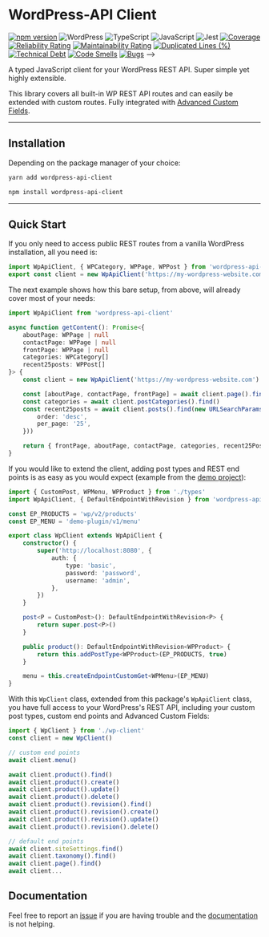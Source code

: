 # WordPress-API Client

[![npm version](https://badge.fury.io/js/wordpress-api-client.svg)](https://badge.fury.io/js/wordpress-api-client)
 ![WordPress](https://img.shields.io/badge/WordPress-%23117AC9.svg?style=flat&logo=WordPress&logoColor=white)
 ![TypeScript](https://img.shields.io/badge/typescript-%23007ACC.svg?style=flat&logo=typescript&logoColor=white)
 ![JavaScript](https://img.shields.io/badge/javascript-%23323330.svg?style=flat&logo=javascript&logoColor=%23F7DF1E)
 ![Jest](https://img.shields.io/badge/-jest-%23C21325?style=flat&logo=jest&color=f07)
[![Coverage](https://sonarcloud.io/api/project_badges/measure?project=dkress59_wordpress-api-client&metric=coverage)](https://sonarcloud.io/summary/new_code?id=dkress59_wordpress-api-client)
[![Reliability Rating](https://sonarcloud.io/api/project_badges/measure?project=dkress59_wordpress-api-client&metric=reliability_rating)](https://sonarcloud.io/summary/new_code?id=dkress59_wordpress-api-client)
[![Maintainability Rating](https://sonarcloud.io/api/project_badges/measure?project=dkress59_wordpress-api-client&metric=sqale_rating)](https://sonarcloud.io/summary/new_code?id=dkress59_wordpress-api-client)
[![Duplicated Lines (%)](https://sonarcloud.io/api/project_badges/measure?project=dkress59_wordpress-api-client&metric=duplicated_lines_density)](https://sonarcloud.io/summary/new_code?id=dkress59_wordpress-api-client)
[![Technical Debt](https://sonarcloud.io/api/project_badges/measure?project=dkress59_wordpress-api-client&metric=sqale_index)](https://sonarcloud.io/summary/new_code?id=dkress59_wordpress-api-client)
[![Code Smells](https://sonarcloud.io/api/project_badges/measure?project=dkress59_wordpress-api-client&metric=code_smells)](https://sonarcloud.io/summary/new_code?id=dkress59_wordpress-api-client)
[![Bugs](https://sonarcloud.io/api/project_badges/measure?project=dkress59_wordpress-api-client&metric=bugs)](https://sonarcloud.io/summary/new_code?id=dkress59_wordpress-api-client) -->

A typed JavaScript client for your WordPress REST API. Super simple yet highly extensible.

This library covers all built-in WP REST API routes and can easily be extended
with custom routes. Fully integrated with [Advanced Custom Fields](https://advancedcustomfields.com).

---

## Installation

Depending on the package manager of your choice:

```bash
yarn add wordpress-api-client
```

```bash
npm install wordpress-api-client
```

---

## Quick Start

If you only need to access public REST routes from a vanilla WordPress installation,
all you need is:

```typescript
import WpApiClient, { WPCategory, WPPage, WPPost } from 'wordpress-api-client'
export const client = new WpApiClient('https://my-wordpress-website.com')
```

The next example shows how this bare setup, from above, will already cover most
of your needs:

```typescript
import WpApiClient from 'wordpress-api-client'

async function getContent(): Promise<{
    aboutPage: WPPage | null
    contactPage: WPPage | null
    frontPage: WPPage | null
    categories: WPCategory[]
    recent25posts: WPPost[]
}> {
    const client = new WpApiClient('https://my-wordpress-website.com')

    const [aboutPage, contactPage, frontPage] = await client.page().find(12, 23, 34)
    const categories = await client.postCategories().find()
    const recent25posts = await client.posts().find(new URLSearchParams({
        order: 'desc',
        per_page: '25',
    }))

    return { frontPage, aboutPage, contactPage, categories, recent25Posts }
}
```

If you would like to extend the client, adding post types and REST end points is
as easy as you would expect (example from the [demo project](https://github.com/dkress59/wordpress-api-client/tree/demo)):

```typescript
import { CustomPost, WPMenu, WPProduct } from './types'
import WpApiClient, { DefaultEndpointWithRevision } from 'wordpress-api-client'

const EP_PRODUCTS = 'wp/v2/products'
const EP_MENU = 'demo-plugin/v1/menu'

export class WpClient extends WpApiClient {
    constructor() {
        super('http://localhost:8080', {
            auth: {
                type: 'basic',
                password: 'password',
                username: 'admin',
            },
        })
    }

    post<P = CustomPost>(): DefaultEndpointWithRevision<P> {
        return super.post<P>()
    }

    public product(): DefaultEndpointWithRevision<WPProduct> {
        return this.addPostType<WPProduct>(EP_PRODUCTS, true)
    }

    menu = this.createEndpointCustomGet<WPMenu>(EP_MENU)
}
```

With this `WpClient` class, extended from this package's `WpApiClient` class, you have full access to your WordPress's REST API, including your custom post types, custom end points and Advanced Custom Fields:

```ts
import { WpClient } from './wp-client'
const client = new WpClient()

// custom end points
await client.menu()

await client.product().find()
await client.product().create()
await client.product().update()
await client.product().delete()
await client.product().revision().find()
await client.product().revision().create()
await client.product().revision().update()
await client.product().revision().delete()

// default end points
await client.siteSettings.find()
await client.taxonomy().find()
await client.page().find()
await client...

```

## Documentation

Feel free to report an [issue](https://github.com/dkress59/wordpress-api-client/issues)
if you are having trouble and the [documentation](https://dkress59.github.io/wordpress-api-client/)
is not helping.
